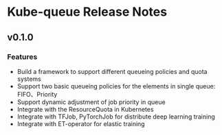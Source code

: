 # Kube-queue Release Notes

## v0.1.0
### Features
- Build a framework to support different queueing policies and quota systems
- Support two basic queueing policies for the elements in single queue: FIFO、Priority
- Support dynamic adjustment of job priority in queue
- Integrate with the ResourceQuota in Kubernetes
- Integrate with TFJob, PyTorchJob for distribute deep learning training
- Integrate with ET-operator for elastic training 
